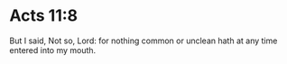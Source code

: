 # Acts 11:8

But I said, Not so, Lord: for nothing common or unclean hath at any time entered into my mouth.